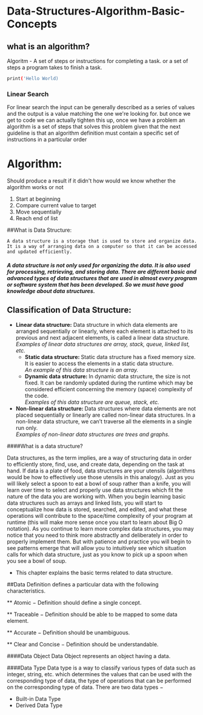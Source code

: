 # Data-Structures-Algorithm-Basic-Concepts

## what is an algorithm?

Algoritm 
	- A set of steps or instructions for completing a task. or a set of steps a program takes to finish a task.

```bash
print('Hello World)
```

### Linear Search
For linear search the input can be generally described as a series of values and the output is a value matching the one we're looking for. but once we get to code we can actually tighten this up, once we have a problem an algorithm is a set of steps that solves this problem given that the next guideline is that an algorithm definition must contain a specific set of instructions in a particular order

# Algorithm: 
Should produce a result if it didn't how would we know whether the algorithm works or not 

1. Start at beginning 
2. Compare current value to target
3. Move sequentially
4. Reach end of list






##What is Data Structure:

    A data structure is a storage that is used to store and organize data. It is a way of arranging data on a computer so that it can be accessed and updated efficiently. 

##### A data structure is not only used for organizing the data. It is also used for processing, retrieving, and storing data. There are different basic and advanced types of data structures that are used in almost every program or software system that has been developed. So we must have good knowledge about data structures.


## Classification of Data Structure: 


<ul>
	<li><strong>Linear data structure:</strong>&nbsp;Data structure in which data elements are arranged sequentially or linearly, where each element is attached to its previous and next adjacent elements, is called a linear data structure.&nbsp;<br />
	<em>Examples of linear data structures are array, stack, queue, linked list, etc.</em>
	<ul>
		<li><strong>Static data structure:&nbsp;</strong>Static data structure has a fixed memory size. It is easier to access the elements in a static data structure.&nbsp;<br />
		<em>An example of this data structure is an array.</em></li>
		<li><strong>Dynamic data structure:&nbsp;</strong>In dynamic data structure, the size is not fixed. It can be randomly updated during the runtime which may be considered efficient concerning the memory (space) complexity of the code.&nbsp;<br />
		<em>Examples of this data structure are queue, stack, etc.</em></li>
	</ul>
	</li>
	<li><strong>Non-linear data structure:&nbsp;</strong>Data structures where data elements are not placed sequentially or linearly are called non-linear data structures. In a non-linear data structure, we can&rsquo;t traverse all the elements in a single run only.&nbsp;<br />
	<em>Examples of non-linear data structures are trees and graphs.</em></li>
</ul>

####What is a data structure?

Data structures, as the term implies, are a way of structuring data in order to efficiently store, find, use, and create data, depending on the task at hand. If data is a plate of food, data structures are your utensils (algorithms would be how to effectively use those utensils in this analogy). Just as you will likely select a spoon to eat a bowl of soup rather than a knife, you will learn over time to select and properly use data structures which fit the nature of the data you are working with. When you begin learning basic data structures such as arrays and linked lists, you will start to conceptualize how data is stored, searched, and edited, and what these operations will contribute to the space/time complexity of your program at runtime (this will make more sense once you start to learn about Big O notation). As you continue to learn more complex data structures, you may notice that you need to think more abstractly and deliberately in order to properly implement them. But with patience and practice you will begin to see patterns emerge that will allow you to intuitively see which situation calls for which data structure, just as you know to pick up a spoon when you see a bowl of soup.

* This chapter explains the basic terms related to data structure.

##Data Definition defines a particular data with the following characteristics.

** Atomic − Definition should define a single concept.

** Traceable − Definition should be able to be mapped to some data element.

** Accurate − Definition should be unambiguous.

** Clear and Concise − Definition should be understandable.

####Data Object
Data Object represents an object having a data.

####Data Type
Data type is a way to classify various types of data such as integer, string, etc. which determines the values that can be used with the corresponding type of data, the type of operations that can be performed on the corresponding type of data. There are two data types −

* Built-in Data Type
* Derived Data Type
